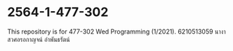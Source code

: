 # 2564-1-477-302
This repository is for 477-302 Wed Programming (1/2021).
6210513059 นางาสวศอรอกาญจน์ อำพันธรัตน์
